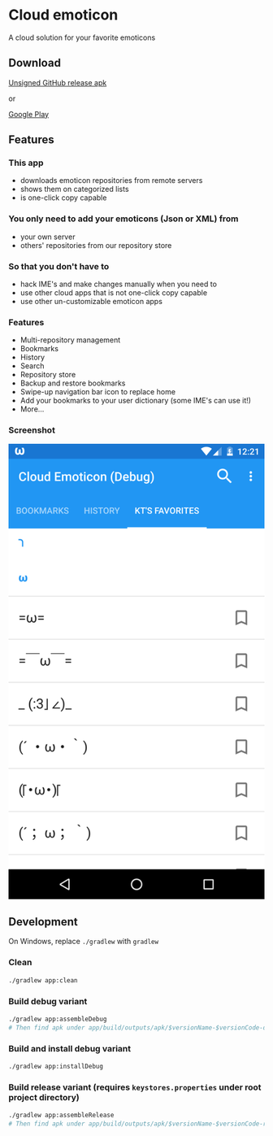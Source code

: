 # Cloud emoticon

A cloud solution for your favorite emoticons



## Download

[Unsigned GitHub release apk](https://github.com/cloud-emoticon/cloudemoji/releases)

or

[Google Play](https://play.google.com/store/apps/details?id=org.ktachibana.cloudemoji)

## Features

### This app
* downloads emoticon repositories from remote servers
* shows them on categorized lists
* is one-click copy capable

### You only need to add your emoticons (Json or XML) from
* your own server
* others' repositories from our repository store

### So that you don't have to
* hack IME's and make changes manually when you need to
* use other cloud apps that is not one-click copy capable
* use other un-customizable emoticon apps

### Features
* Multi-repository management
* Bookmarks
* History
* Search
* Repository store
* Backup and restore bookmarks
* Swipe-up navigation bar icon to replace home
* Add your bookmarks to your user dictionary (some IME's can use it!)
* More...

### Screenshot
![screenshot](https://raw.githubusercontent.com/KTachibanaM/cloudemoji/master/screenshots/phone/repo.png)

## Development

On Windows, replace `./gradlew` with `gradlew`

### Clean
```bash
./gradlew app:clean
```

### Build debug variant
```bash
./gradlew app:assembleDebug
# Then find apk under app/build/outputs/apk/$versionName-$versionCode-debug.apk
```

### Build and install debug variant
```bash
./gradlew app:installDebug
```

### Build release variant (requires `keystores.properties` under root project directory)
```bash
./gradlew app:assembleRelease
# Then find apk under app/build/outputs/apk/$versionName-$versionCode-release.apk
```